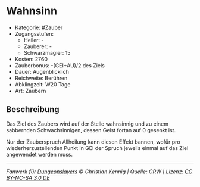 # Wahnsinn

- Kategorie: #Zauber
- Zugangsstufen:
  - Heiler: -
  - Zauberer: -
  - Schwarzmagier: 15
- Kosten: 2760
- Zauberbonus: -(GEI+AU)/2 des Ziels
- Dauer: Augenblicklich
- Reichweite: Berühren
- Abklingzeit: W20 Tage
- Art: Zaubern

## Beschreibung

Das Ziel des Zaubers wird auf der Stelle wahnsinnig und zu einem sabbernden Schwachsinnigen, dessen Geist fortan auf 0 gesenkt ist.

Nur der Zauberspruch Allheilung kann diesen Effekt bannen, wofür pro wiederherzustellenden Punkt in GEI der Spruch jeweils einmal auf das Ziel angewendet werden muss.

---

_Fanwerk für [Dungeonslayers](https://www.dungeonslayers.net/) © Christian Kennig | Quelle: GRW | Lizenz: [CC BY-NC-SA 3.0 DE](https://creativecommons.org/licenses/by-nc-sa/3.0/de/)_
